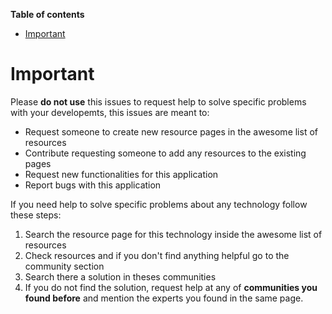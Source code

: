 <!-- START doctoc generated TOC please keep comment here to allow auto update -->
<!-- DON'T EDIT THIS SECTION, INSTEAD RE-RUN doctoc TO UPDATE -->
**Table of contents**

- [Important](#important)

<!-- END doctoc generated TOC please keep comment here to allow auto update -->

# Important

Please **do not use** this issues to request help to solve specific problems with your developemts, this issues are meant to:

* Request someone to create new resource pages in the awesome list of resources
* Contribute requesting someone to add any resources to the existing pages
* Request new functionalities for this application
* Report bugs with this application

If you need help to solve specific problems about any technology follow these steps:
1. Search the resource page for this technology inside the awesome list of resources
2. Check resources and if you don't find anything helpful go to the community section
3. Search there a solution in theses communities
4. If you do not find the solution, request help at any of **communities you found before** and mention the experts you found in the same page.
